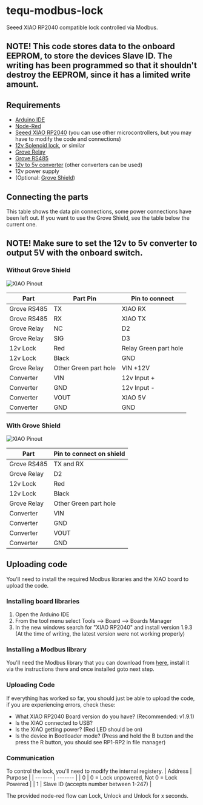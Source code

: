 # tequ-modbus-lock
Seeed XIAO RP2040 compatible lock controlled via Modbus.

## NOTE! This code stores data to the onboard EEPROM, to store the devices Slave ID. The writing has been programmed so that it shouldn't destroy the EEPROM, since it has a limited write amount.

## Requirements
- [Arduino IDE](https://www.arduino.cc/en/software)
- [Node-Red](https://nodered.org/docs/getting-started/)
- [Seeed XIAO RP2040](https://www.seeedstudio.com/XIAO-RP2040-v1-0-p-5026.html) (you can use other microcontrollers, but you may have to modify the code and connections)
- [12v Solenoid lock](https://www.sparkfun.com/products/15324), or similar
- [Grove Relay](https://www.seeedstudio.com/Grove-Relay.html)
- [Grove RS485](https://www.seeedstudio.com/Grove-RS485-p-2924.html)
- [12v to 5v converter](https://www.sparkfun.com/products/15208) (other converters can be used)
- 12v power supply
- (Optional: [Grove Shield](https://www.seeedstudio.com/Grove-Shield-for-Seeeduino-XIAO-p-4621.html))

## Connecting the parts

This table shows the data pin connections, some power connections have been left out. If you want to use the Grove Shield, see the table below the current one.

## NOTE! Make sure to set the 12v to 5v converter to output 5V with the onboard switch.

### Without Grove Shield

![XIAO Pinout](https://files.seeedstudio.com/wiki/XIAO-RP2040/img/xinpin.jpg)

| Part | Part Pin | Pin to connect |
| ---- | -------- | -------------- |
| Grove RS485 | TX | XIAO RX |
| Grove RS485 | RX | XIAO TX |
| Grove Relay | NC | D2 |
| Grove Relay | SIG | D3 |
| 12v Lock | Red | Relay Green part hole|
| 12v Lock | Black | GND |
| Grove Relay | Other Green part hole | VIN +12V |
| Converter | VIN | 12v Input + |
| Converter | GND | 12v Input - |
| Converter | VOUT | XIAO 5V |
| Converter | GND | GND |

### With Grove Shield

![XIAO Pinout](https://files.seeedstudio.com/wiki/Grove-Shield-for-Seeeduino-XIAO/img/pinout.png)

| Part | Pin to connect on shield |
| ---- | -------------- |
| Grove RS485 | TX and RX |
| Grove Relay | D2 |
| 12v Lock | Red | Relay Green part |
| 12v Lock | Black | GND |
| Grove Relay | Other Green part hole | VIN +12V |
| Converter | VIN | 12v Input + |
| Converter | GND | 12v Input - |
| Converter | VOUT | XIAO 5V |
| Converter | GND | GND |

## Uploading code

You'll need to install the required Modbus libraries and the XIAO board to upload the code.

### Installing board libraries
1. Open the Arduino IDE
2. From the tool menu select Tools --> Board --> Boards Manager
3. In the new windows search for "XIAO RP2040" and install version 1.9.3 (At the time of writing, the latest version were not working properly)

### Installing a Modbus library
You'll need the Modbus library that you can download from [here](https://github.com/smarmengol/Modbus-Master-Slave-for-Arduino), install it via the instructions there and once installed goto next step.

### Uploading Code
If everything has worked so far, you should just be able to upload the code, if you are experiencing errors, check these:
- What XIAO RP2040 Board version do you have? (Recommended: v1.9.1)
- Is the XIAO connected to USB?
- Is the XIAO getting power? (Red LED should be on)
- Is the device in Bootloader mode? (Press and hold the B button and the press the R button, you should see RP1-RP2 in file manager)

### Communication
To control the lock, you'll need to modify the internal registery.
| Address | Purpose |
| ------- | ------- |
| 0 | 0 = Lock unpowered, Not 0 = Lock Powered |
| 1 | Slave ID (accepts number between 1-247) |

The provided node-red flow can Lock, Unlock and Unlock for x seconds.
